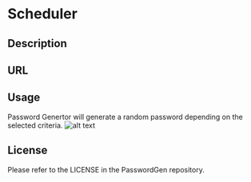 # Scheduler
## Description


## URL


## Usage

Password Genertor will generate a random password depending on the selected criteria. 
![alt text](./)


## License

Please refer to the LICENSE in the PasswordGen repository.